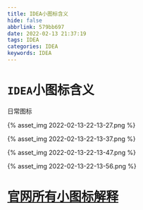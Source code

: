 ```yaml
---
title: IDEA小图标含义
hide: false
abbrlink: 579bb697
date: 2022-02-13 21:37:19
tags: IDEA
categories: IDEA
keywords: IDEA
---
```


# ``IDEA``小图标含义

日常图标

{% asset_img 2022-02-13-22-13-27.png %}

<!-- more -->

{% asset_img 2022-02-13-22-13-37.png %}

{% asset_img 2022-02-13-22-13-47.png %}

{% asset_img 2022-02-13-22-13-56.png %}

# [官网所有小图标解释](https://jetbrains.design/intellij/resources/icons_list/)


